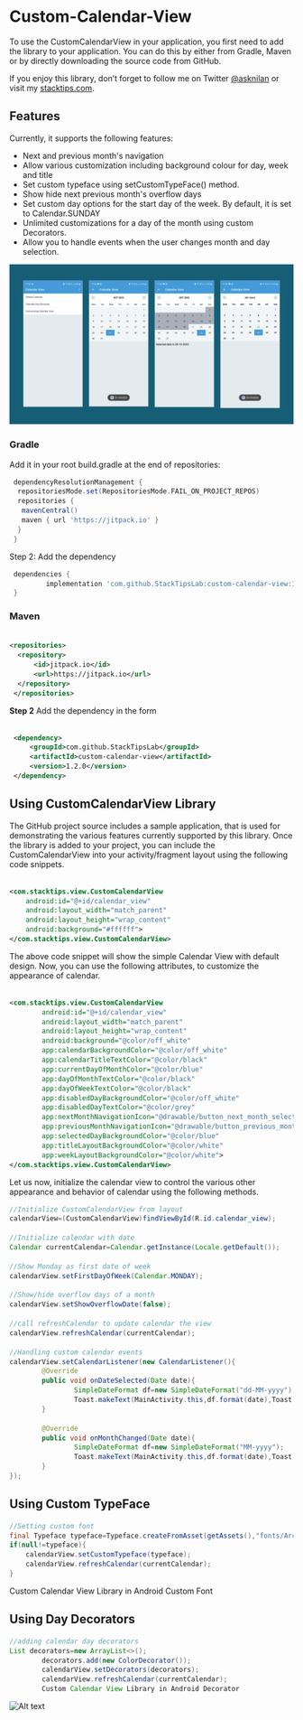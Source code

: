 # Custom-Calendar-View

To use the CustomCalendarView in your application, you first need to add the library to your
application. You can do this by either from Gradle, Maven or by directly downloading the source code
from GitHub.

If you enjoy this library, don’t forget to follow me on
Twitter [@asknilan](https://www.twitter.com/asknilan) or visit my [stacktips.com](https://stacktips.com/).

## Features

Currently, it supports the following features:

* Next and previous month's navigation
* Allow various customization including background colour for day, week and title
* Set custom typeface using setCustomTypeFace() method.
* Show hide next previous month's overflow days
* Set custom day options for the start day of the week. By default, it is set to Calendar.SUNDAY
* Unlimited customizations for a day of the month using custom Decorators.
* Allow you to handle events when the user changes month and day selection.

![Alt text](/screenshot.001.jpeg "Custom Calendar View Library in Android")

### Gradle

Add it in your root build.gradle at the end of repositories:

```groovy
 dependencyResolutionManagement {
  repositoriesMode.set(RepositoriesMode.FAIL_ON_PROJECT_REPOS)
  repositories {
   mavenCentral()
   maven { url 'https://jitpack.io' }
  }
 }
```

Step 2: Add the dependency

```groovy
 dependencies {
         implementation 'com.github.StackTipsLab:custom-calendar-view:1.2.0'
 }
```


### Maven

```xml

<repositories>
  <repository>
      <id>jitpack.io</id>
      <url>https://jitpack.io</url>
  </repository>
 </repositories>

```

**Step 2** Add the dependency in the form

```xml

 <dependency>
     <groupId>com.github.StackTipsLab</groupId>
     <artifactId>custom-calendar-view</artifactId>
     <version>1.2.0</version>
 </dependency>
```

## Using CustomCalendarView Library

The GitHub project source includes a sample application, that is used for demonstrating the various
features currently supported by this library. Once the library is added to your project, you can
include the CustomCalendarView into your activity/fragment layout using the following code snippets.

```xml

<com.stacktips.view.CustomCalendarView 
    android:id="@+id/calendar_view"
    android:layout_width="match_parent" 
    android:layout_height="wrap_content"
    android:background="#ffffff">
</com.stacktips.view.CustomCalendarView>
```

The above code snippet will show the simple Calendar View with default design. Now, you can use the
following attributes, to customize the appearance of calendar.

```xml

<com.stacktips.view.CustomCalendarView 
        android:id="@+id/calendar_view"
        android:layout_width="match_parent" 
        android:layout_height="wrap_content"
        android:background="@color/off_white" 
        app:calendarBackgroundColor="@color/off_white"
        app:calendarTitleTextColor="@color/black" 
        app:currentDayOfMonthColor="@color/blue"
        app:dayOfMonthTextColor="@color/black" 
        app:dayOfWeekTextColor="@color/black"
        app:disabledDayBackgroundColor="@color/off_white" 
        app:disabledDayTextColor="@color/grey"
        app:nextMonthNavigationIcon="@drawable/button_next_month_selector"
        app:previousMonthNavigationIcon="@drawable/button_previous_month_selector"
        app:selectedDayBackgroundColor="@color/blue" 
        app:titleLayoutBackgroundColor="@color/white"
        app:weekLayoutBackgroundColor="@color/white">
</com.stacktips.view.CustomCalendarView>
```

Let us now, initialize the calendar view to control the various other appearance and behavior of
calendar using the following methods.

```java
//Initialize CustomCalendarView from layout
calendarView=(CustomCalendarView)findViewById(R.id.calendar_view);

//Initialize calendar with date
Calendar currentCalendar=Calendar.getInstance(Locale.getDefault());

//Show Monday as first date of week
calendarView.setFirstDayOfWeek(Calendar.MONDAY);

//Show/hide overflow days of a month
calendarView.setShowOverflowDate(false);

//call refreshCalendar to update calendar the view
calendarView.refreshCalendar(currentCalendar);

//Handling custom calendar events
calendarView.setCalendarListener(new CalendarListener(){
        @Override
        public void onDateSelected(Date date){
                SimpleDateFormat df=new SimpleDateFormat("dd-MM-yyyy");
                Toast.makeText(MainActivity.this,df.format(date),Toast.LENGTH_SHORT).show();
        }

        @Override
        public void onMonthChanged(Date date){
                SimpleDateFormat df=new SimpleDateFormat("MM-yyyy");
                Toast.makeText(MainActivity.this,df.format(date),Toast.LENGTH_SHORT).show();
        }
});
```

## Using Custom TypeFace

```java
//Setting custom font
final Typeface typeface=Typeface.createFromAsset(getAssets(),"fonts/Arch_Rival_Bold.ttf");
if(null!=typeface){
    calendarView.setCustomTypeface(typeface);
    calendarView.refreshCalendar(currentCalendar);
}
```

Custom Calendar View Library in Android Custom Font

## Using Day Decorators

```java
//adding calendar day decorators
List decorators=new ArrayList<>();
        decorators.add(new ColorDecorator());
        calendarView.setDecorators(decorators);
        calendarView.refreshCalendar(currentCalendar);
        Custom Calendar View Library in Android Decorator
```

![Alt text](/relative/path/to/img.jpg?raw=true "Optional Title")